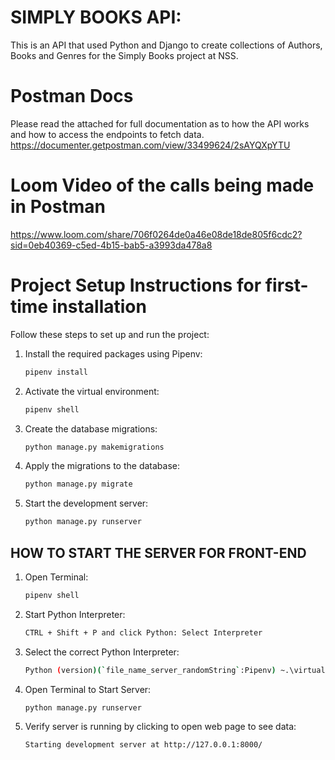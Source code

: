
# SIMPLY BOOKS API:

This is an API that used Python and Django to create collections of Authors, Books and Genres for the Simply Books project at NSS.

# Postman Docs 
Please read the attached for full documentation as to how the API works and how to access the endpoints to fetch data.
https://documenter.getpostman.com/view/33499624/2sAYQXpYTU

# Loom Video of the calls being made in Postman
https://www.loom.com/share/706f0264de0a46e08de18de805f6cdc2?sid=0eb40369-c5ed-4b15-bab5-a3993da478a8

# Project Setup Instructions for first-time installation

Follow these steps to set up and run the project:

1. Install the required packages using Pipenv:
    ```sh
    pipenv install
    ```

2. Activate the virtual environment:
    ```sh
    pipenv shell
    ```

3. Create the database migrations:
    ```sh
    python manage.py makemigrations
    ```

4. Apply the migrations to the database:
    ```sh
    python manage.py migrate
    ```

5. Start the development server:
    ```sh
    python manage.py runserver
    ```


## HOW TO START THE SERVER FOR FRONT-END
1. Open Terminal:
    ```sh
    pipenv shell
    ```

2. Start Python Interpreter:
    ```sh
    CTRL + Shift + P and click Python: Select Interpreter
    ```    

3. Select the correct Python Interpreter:
    ```sh
    Python (version)(`file_name_server_randomString`:Pipenv) ~.\virtualenvs\sec...
    ```  

4. Open Terminal to Start Server:
    ```sh
    python manage.py runserver
    ```      

5. Verify server is running by clicking to open web page to see data:
    ```sh
    Starting development server at http://127.0.0.1:8000/
    ```
  
```      
